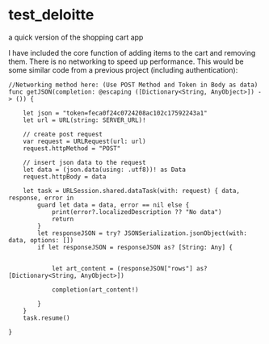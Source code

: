 # test_deloitte
a quick version of the shopping cart app

I have included the core function of adding items to the cart and removing them.
There is no networking to speed up performance. This would be some similar code from a previous project (including authentication):

    //Networking method here: (Use POST Method and Token in Body as data)
    func getJSON(completion: @escaping ([Dictionary<String, AnyObject>]) -> ()) {
        
        let json = "token=feca0f24c0724208ac102c17592243a1"
        let url = URL(string: SERVER_URL)!

        // create post request
        var request = URLRequest(url: url)
        request.httpMethod = "POST"

        // insert json data to the request
        let data = (json.data(using: .utf8))! as Data
        request.httpBody = data

        let task = URLSession.shared.dataTask(with: request) { data, response, error in
            guard let data = data, error == nil else {
                print(error?.localizedDescription ?? "No data")
                return
            }
            let responseJSON = try? JSONSerialization.jsonObject(with: data, options: [])
            if let responseJSON = responseJSON as? [String: Any] {
                
                
                let art_content = (responseJSON["rows"] as? [Dictionary<String, AnyObject>])
                
                completion(art_content!)
                
            }
        }
        task.resume()
        
    }
    
